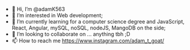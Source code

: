 - 👋 Hi, I’m @adamK563
- 👀 I’m interested in Web development;
- 🌱 I’m currently learning for a computer science degree and JavaScript, React, Angular, mySQL, noSQL, nodeJS, MangoDB on the side;
- 💞️ I’m looking to collaborate on ... anything tbh ;D
- 📫 How to reach me https://www.instagram.com/adam_t_goat/

<!---
adamK563/adamK563 is a ✨ special ✨ repository because its `README.md` (this file) appears on your GitHub profile.
You can click the Preview link to take a look at your changes.
--->
